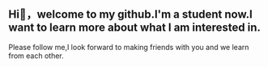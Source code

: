 ## Hi👋，welcome to my github.I'm a student now.I want to learn more about what I am interested in.
Please follow me,I look forward to making friends with you and we learn from each other.

<!--
**CAICAIIs/CAICAIIs** is a ✨ _special_ ✨ repository because its `README.md` (this file) appears on your GitHub profile.

Here are some ideas to get you started:

- 🔭 I’m currently working on ...
- 🌱 I’m currently learning ...
- 👯 I’m looking to collaborate on ...
- 🤔 I’m looking for help with ...
- 💬 Ask me about ...
- 📫 How to reach me: ...
- 😄 Pronouns: ...
- ⚡ Fun fact: ...
-->
